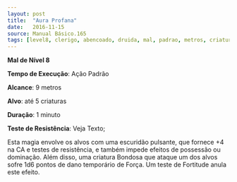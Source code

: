 ```yaml
---
layout: post
title:  "Aura Profana"
date:   2016-11-15
source: Manual Básico.165
tags: [level8, clerigo, abencoado, druida, mal, padrao, metros, criatura, minuto, nenhum]
---
```


**Mal de Nível 8**

**Tempo de Execução**: Ação Padrão

**Alcance**: 9 metros

**Alvo**: até 5 criaturas

**Duração**: 1 minuto

**Teste de Resistência**: Veja Texto;

Esta magia envolve os alvos com uma escuridão pulsante, que fornece +4 na CA e testes de resistência, e também impede efeitos de possessão ou dominação.
Além disso, uma criatura Bondosa que ataque um dos alvos sofre 1d6 pontos de dano temporário de Força. Um teste de Fortitude anula este efeito.

